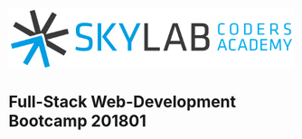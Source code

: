 ![Skylab Coders Academy](stuff/doc/images/skylab-logo.png "Skylab Coders Academy")

# Full-Stack Web-Development Bootcamp 201801